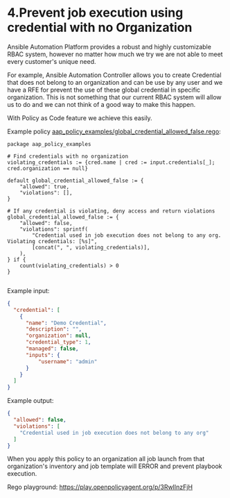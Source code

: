 # 4.Prevent job execution using credential with no Organization

Ansible Automation Platform provides a robust and highly customizable RBAC system, however no matter how much we try we are not able to meet every customer's unique need.

For example, Ansible Automation Controller allows you to create Credential that does not belong to an organization and can be use by any user and we have a RFE for prevent the use of these global credential in specific organization. This is not something that our current RBAC system will allow us to do and we can not think of a good way to make this happen.

With Policy as Code feature we achieve this easily.

Example policy [aap_policy_examples/global_credential_allowed_false.rego](aap_policy_examples/global_credential_allowed_false.rego):

```rego
package aap_policy_examples

# Find credentials with no organization
violating_credentials := {cred.name | cred := input.credentials[_]; cred.organization == null}

default global_credential_allowed_false := {
	"allowed": true,
	"violations": [],
}

# If any credential is violating, deny access and return violations
global_credential_allowed_false := {
	"allowed": false,
	"violations": sprintf(
		"Credential used in job execution does not belong to any org. Violating credentials: [%s]",
		[concat(", ", violating_credentials)],
	),
} if {
	count(violating_credentials) > 0
}


```

Example input:

```json
{
  "credential": [
    {
      "name": "Demo Credential",
      "description": "",
      "organization": null,
      "credential_type": 1,
      "managed": false,
      "inputs": {
          "username": "admin"
      }
    }
  ]
}
```

Example output:

```json
{
  "allowed": false,
  "violations": [
    "Credential used in job execution does not belong to any org"
  ]
}
```

When you apply this policy to an organization all job launch from that organization's inventory and job template will ERROR and prevent playbook execution.

Rego playground: https://play.openpolicyagent.org/p/3RwIlnzFjH
